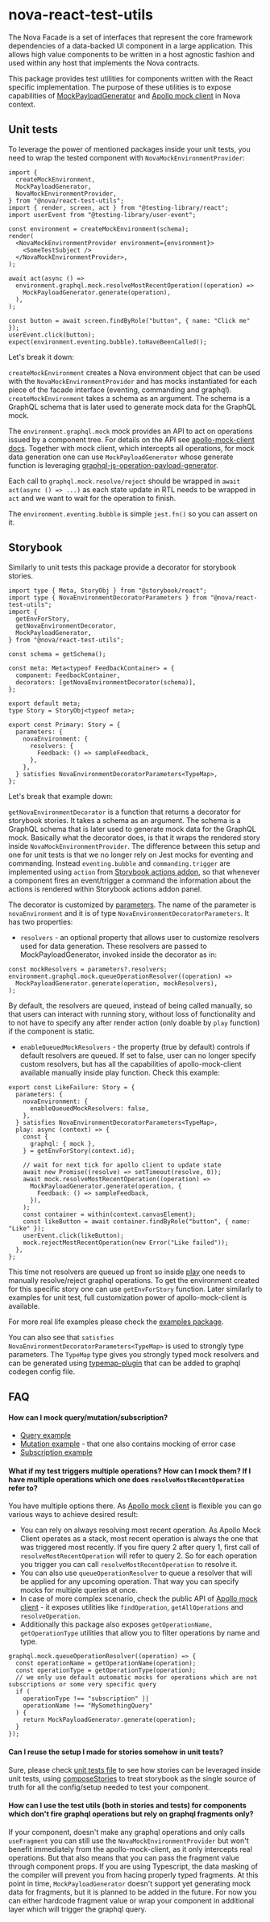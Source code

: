 # nova-react-test-utils

The Nova Facade is a set of interfaces that represent the core framework dependencies of a data-backed UI component in a large application. This allows high value components to be written in a host agnostic fashion and used within any host that implements the Nova contracts.

This package provides test utilities for components written with the React specific implementation. The purpose of these utilities is to expose capabilities of [MockPayloadGenerator](https://github.com/microsoft/graphitation/tree/main/packages/graphql-js-operation-payload-generator) and [Apollo mock client](https://github.com/microsoft/graphitation/tree/main/packages/apollo-mock-client) in Nova context.

## Unit tests

To leverage the power of mentioned packages inside your unit tests, you need to wrap the tested component with `NovaMockEnvironmentProvider`:

```tsx
import {
  createMockEnvironment,
  MockPayloadGenerator,
  NovaMockEnvironmentProvider,
} from "@nova/react-test-utils";
import { render, screen, act } from "@testing-library/react";
import userEvent from "@testing-library/user-event";

const environment = createMockEnvironment(schema);
render(
  <NovaMockEnvironmentProvider environment={environment}>
    <SomeTestSubject />
  </NovaMockEnvironmentProvider>,
);

await act(async () =>
  environment.graphql.mock.resolveMostRecentOperation((operation) =>
    MockPayloadGenerator.generate(operation),
  ),
);

const button = await screen.findByRole("button", { name: "Click me" });
userEvent.click(button);
expect(environment.eventing.bubble).toHaveBeenCalled();
```

Let's break it down:

`createMockEnvironment` creates a Nova environment object that can be used with the `NovaMockEnvironmentProvider` and has mocks instantiated for each piece of the facade interface (eventing, commanding and graphql). `createMockEnvironment` takes a schema as an argument. The schema is a GraphQL schema that is later used to generate mock data for the GraphQL mock.

The `environment.graphql.mock` mock provides an API to act on operations issued by a component tree. For details on the API see [apollo-mock-client docs](https://github.com/microsoft/graphitation/tree/main/packages/apollo-mock-client). Together with mock client, which intercepts all operations, for mock data generation one can use `MockPayloadGenerator` whose generate function is leveraging [graphql-js-operation-payload-generator](https://github.com/microsoft/graphitation/tree/main/packages/graphql-js-operation-payload-generator).

Each call to `graphql.mock.resolve/reject` should be wrapped in `await act(async () => ...)` as each state update in RTL needs to be wrapped in `act` and we want to wait for the operation to finish.

The `environment.eventing.bubble` is simple `jest.fn()` so you can assert on it.

## Storybook

Similarly to unit tests this package provide a decorator for storybook stories.

```tsx
import type { Meta, StoryObj } from "@storybook/react";
import type { NovaEnvironmentDecoratorParameters } from "@nova/react-test-utils";
import {
  getEnvForStory,
  getNovaEnvironmentDecorator,
  MockPayloadGenerator,
} from "@nova/react-test-utils";

const schema = getSchema();

const meta: Meta<typeof FeedbackContainer> = {
  component: FeedbackContainer,
  decorators: [getNovaEnvironmentDecorator(schema)],
};

export default meta;
type Story = StoryObj<typeof meta>;

export const Primary: Story = {
  parameters: {
    novaEnvironment: {
      resolvers: {
        Feedback: () => sampleFeedback,
      },
    },
  } satisfies NovaEnvironmentDecoratorParameters<TypeMap>,
};
```

Let's break that example down:

`getNovaEnvironmentDecorator` is a function that returns a decorator for storybook stories. It takes a schema as an argument. The schema is a GraphQL schema that is later used to generate mock data for the GraphQL mock. Basically what the decorator does, is that it wraps the rendered story inside `NovaMockEnvironmentProvider`. The difference between this setup and one for unit tests is that we no longer rely on Jest mocks for eventing and commanding. Instead `eventing.bubble` and `commanding.trigger` are implemented using `action` from [Storybook actions addon](https://storybook.js.org/docs/react/essentials/actions), so that whenever a component fires an event/trigger a command the information about the actions is rendered within Storybook actions addon panel.

The decorator is customized by [parameters](https://storybook.js.org/docs/react/writing-stories/parameters#page-top). The name of the parameter is `novaEnvironment` and it is of type `NovaEnvironmentDecoratorParameters`. It has two properties:

- `resolvers` - an optional property that allows user to customize resolvers used for data generation. These resolvers are passed to MockPayloadGenerator, invoked inside the decorator as in:

```tsx
const mockResolvers = parameters?.resolvers;
environment.graphql.mock.queueOperationResolver((operation) =>
  MockPayloadGenerator.generate(operation, mockResolvers),
);
```

By default, the resolvers are queued, instead of being called manually, so that users can interact with running story, without loss of functionality and to not have to specify any after render action (only doable by `play` function) if the component is static.

- `enableQueuedMockResolvers` - the property (true by default) controls if default resolvers are queued. If set to false, user can no longer specify custom resolvers, but has all the capabilities of apollo-mock-client available manually inside play function. Check this example:

```tsx
export const LikeFailure: Story = {
  parameters: {
    novaEnvironment: {
      enableQueuedMockResolvers: false,
    },
  } satisfies NovaEnvironmentDecoratorParameters<TypeMap>,
  play: async (context) => {
    const {
      graphql: { mock },
    } = getEnvForStory(context.id);

    // wait for next tick for apollo client to update state
    await new Promise((resolve) => setTimeout(resolve, 0));
    await mock.resolveMostRecentOperation((operation) =>
      MockPayloadGenerator.generate(operation, {
        Feedback: () => sampleFeedback,
      }),
    );
    const container = within(context.canvasElement);
    const likeButton = await container.findByRole("button", { name: "Like" });
    userEvent.click(likeButton);
    mock.rejectMostRecentOperation(new Error("Like failed"));
  },
};
```

This time not resolvers are queued up front so inside [play](https://storybook.js.org/docs/react/writing-stories/play-function#page-top) one needs to manually resolve/reject graphql operations. To get the environment created for this specific story one can use `getEnvForStory` function. Later similarly to examples for unit test, full customization power of apollo-mock-client is available.

For more real life examples please check the [examples package](../examples/src/).

You can also see that `satisfies NovaEnvironmentDecoratorParameters<TypeMap>` is used to strongly type parameters. The `TypeMap` type gives you strongly typed mock resolvers and can be generated using [typemap-plugin](https://github.com/microsoft/graphitation/tree/main/packages/graphql-codegen-typescript-typemap-plugin) that can be added to graphql codegen config file.

## FAQ

#### How can I mock query/mutation/subscription?

- [Query example](https://github.com/microsoft/graphitation/tree/main/packages/apollo-mock-client#query)
- [Mutation example](https://github.com/microsoft/graphitation/tree/main/packages/apollo-mock-client#query) - that one also contains mocking of error case
- [Subscription example](https://github.com/microsoft/graphitation/tree/main/packages/apollo-mock-client#subscription)

#### What if my test triggers multiple operations? How can I mock them? If I have multiple operations which one does `resolveMostRecentOperation` refer to?

You have multiple options there. As [Apollo mock client](https://github.com/microsoft/graphitation/blob/main/packages/apollo-mock-client) is flexible you can go various ways to achieve desired result:

- You can rely on always resolving most recent operation. As Apollo Mock Client operates as a stack, most recent operation is always the one that was triggered most recently. If you fire query 2 after query 1, first call of `resolveMostRecentOperation` will refer to query 2. So for each operation you trigger you can call `resolveMostRecentOperation` to resolve it.
- You can also use `queueOperationResolver` to queue a resolver that will be applied for any upcoming operation. That way you can specify mocks for multiple queries at once.
- In case of more complex scenario, check the public API of [Apollo mock client](https://github.com/microsoft/graphitation/blob/651f972b990be69f8018f86a93f42f78296e1bfe/packages/apollo-mock-client/src/index.ts#L35) - it exposes utilities like `findOperation`, `getAllOperations` and `resolveOperation`.
- Additionally this package also exposes `getOperationName, getOperationType` utilities that allow you to filter operations by name and type.

```tsx
graphql.mock.queueOperationResolver((operation) => {
  const operationName = getOperationName(operation);
  const operationType = getOperationType(operation);
  // we only use default automatic mocks for operations which are not subscriptions or some very specific query
  if (
    operationType !== "subscription" ||
    operationName !== "MySomethingQuery"
  ) {
    return MockPayloadGenerator.generate(operation);
  }
});
```

#### Can I reuse the setup I made for stories somehow in unit tests?

Sure, please check [unit tests file](../examples/src/Feedback/FeedbackContainer.test.tsx) to see how stories can be leveraged inside unit tests, using [composeStories](https://github.com/storybookjs/testing-react) to treat storybook as the single source of truth for all the config/setup needed to test your component.

#### How can I use the test utils (both in stories and tests) for components which don't fire graphql operations but rely on graphql fragments only?

If your component, doesn't make any graphql operations and only calls `useFragment` you can still use the `NovaMockEnvironmentProvider` but won't benefit immediately from the apollo-mock-client, as it only intercepts real operations. But that also means that you can pass the fragment value through component props. If you are using Typescript, the data masking of the compiler will prevent you from hacing properly typed fragments. At this point in time, `MockPayloadGenerator` doesn't support yet generating mock data for fragments, but it is planned to be added in the future. For now you can either hardcode fragment value or wrap your component in additional layer which will trigger the graphql query.
